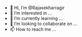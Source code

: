 - 👋 Hi, I’m @Rajasekharragir
- 👀 I’m interested in ...
- 🌱 I’m currently learning ...
- 💞️ I’m looking to collaborate on ...
- 📫 How to reach me ...

<!---
Rajasekharragir/Rajasekharragir is a ✨ special ✨ repository because its `README.md` (this file) appears on your GitHub profile.
You can click the Preview link to take a look at your changes.
--->
